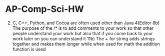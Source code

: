 AP-Comp-Sci-HW
==============
2) C, C++, Python, and Cocoa are often used other than Java
4)Editor
8b) The purpose of the /* is to add comments to your work so that other people understand your work but also that if you come back to your work later on you can understand it
11b) The + for string adds strings together and makes them longer while when used for math the addition function is used
